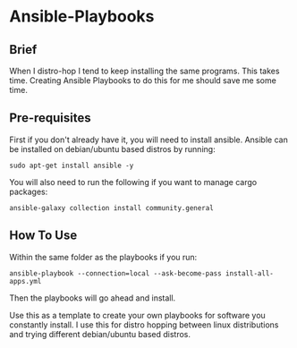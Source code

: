 # Ansible-Playbooks

## Brief
When I distro-hop I tend to keep installing the same programs. This takes time. Creating Ansible Playbooks to do this for me should save me some time.

## Pre-requisites
First if you don't already have it, you will need to install ansible.
Ansible can be installed on debian/ubuntu based distros by running: 
```
sudo apt-get install ansible -y
```

You will also need to run the following if you want to manage cargo packages:
```
ansible-galaxy collection install community.general
```

## How To Use
Within the same folder as the playbooks if you run:
```
ansible-playbook --connection=local --ask-become-pass install-all-apps.yml
```
Then the playbooks will go ahead and install.

Use this as a template to create your own playbooks for software you constantly install. I use this for distro hopping between linux distributions and trying different debian/ubuntu based distros.

